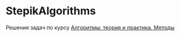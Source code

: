 # StepikAlgorithms 
Решения задач по курсу [Алгоритмы: теория и практика. Методы](https://stepik.org/course/217)
